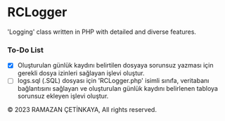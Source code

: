 # RCLogger
'Logging' class written in PHP with detailed and diverse features.

### To-Do List
- [x] Oluşturulan günlük kaydını belirtilen dosyaya sorunsuz yazması için gerekli dosya izinleri sağlayan işlevi oluştur. 
- [ ] logs.sql (.SQL) dosyası için 'RCLogger.php' isimli sınıfa, veritabanı bağlantısını sağlayan ve oluşturulan günlük kaydını belirlenen tabloya sorunsuz ekleyen işlevi oluştur.

© 2023 RAMAZAN ÇETİNKAYA, All rights reserved.
